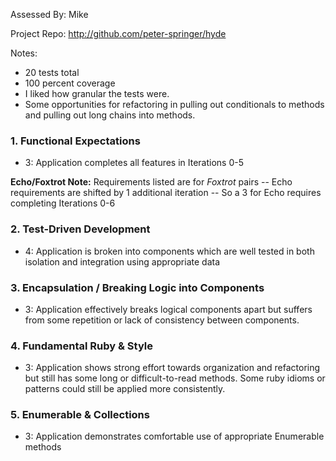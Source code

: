 Assessed By: Mike

Project Repo: http://github.com/peter-springer/hyde

Notes: 
* 20 tests total
* 100 percent coverage
* I liked how granular the tests were.
* Some opportunities for refactoring in pulling out conditionals to methods and pulling out long chains into methods.

### 1. Functional Expectations
* 3: Application completes all features in Iterations 0-5

**Echo/Foxtrot Note:** Requirements listed are for *Foxtrot* pairs -- Echo requirements are shifted by 1 additional iteration -- So a 3 for Echo requires completing Iterations 0-6

### 2. Test-Driven Development

* 4: Application is broken into components which are well tested in both isolation and integration using appropriate data

### 3. Encapsulation / Breaking Logic into Components

* 3: Application effectively breaks logical components apart but suffers from some repetition or lack of consistency between components.

### 4. Fundamental Ruby & Style
* 3:  Application shows strong effort towards organization and refactoring but still has some long or difficult-to-read methods. Some ruby idioms or patterns could still be applied more consistently.

### 5. Enumerable & Collections
* 3: Application demonstrates comfortable use of appropriate Enumerable methods


